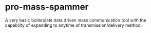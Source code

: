 # pro-mass-spammer
A very basic boilerplate data driven mass communication tool with the capability of expanding to anytime of transmission/delivery method.
